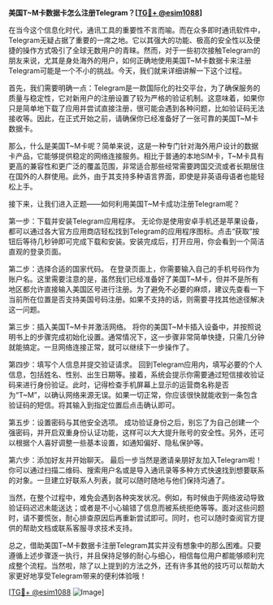 **美国T~M卡数据卡怎么注册Telegram？[[TG💪+ @esim1088](https://t.me/s/esim1088)]**

在当今这个信息化时代，通讯工具的重要性不言而喻。而在众多即时通讯软件中，Telegram无疑占据了重要的一席之地。它以其强大的功能、极高的安全性以及便捷的操作方式吸引了全球无数用户的青睐。然而，对于一些初次接触Telegram的朋友来说，尤其是身处海外的用户，如何正确地使用美国T~M卡数据卡来注册Telegram可能是一个不小的挑战。今天，我们就来详细讲解一下这个过程。

首先，我们需要明确一点：Telegram是一款国际化的社交平台，为了确保服务的质量与稳定性，它对新用户的注册设置了较为严格的验证机制。这意味着，如果你只是简单地下载了应用并尝试直接注册，很可能会遇到各种问题，比如验证码无法接收等。因此，在正式开始之前，请确保你已经准备好了一张可靠的美国T~M卡数据卡。

那么，什么是美国T~M卡呢？简单来说，这是一种专门针对海外用户设计的数据卡产品，它能够提供稳定的网络连接服务。相比于普通的本地SIM卡，T~M卡具有更高的兼容性和更广泛的覆盖范围，非常适合那些经常需要跨国交流或者长期居住在国外的人群使用。此外，由于其支持多种语言界面，即使是非英语母语者也能轻松上手。

接下来，让我们进入正题——如何利用美国T~M卡成功注册Telegram呢？

第一步：下载并安装Telegram应用程序。
无论你是使用安卓手机还是苹果设备，都可以通过各大官方应用商店轻松找到Telegram的应用程序图标。点击“获取”按钮后等待几秒钟即可完成下载和安装。安装完成后，打开应用，你会看到一个简洁直观的登录页面。

第二步：选择合适的国家代码。
在登录页面上，你需要输入自己的手机号码作为账户名。这里需要注意的是，虽然我们已经准备好了美国T~M卡，但并不是所有地区都允许直接输入美国区号进行注册。为了避免不必要的麻烦，建议先查看一下当前所在位置是否支持美国号码注册。如果不支持的话，则需要寻找其他途径解决这一问题。

第三步：插入美国T~M卡并激活网络。
将你的美国T~M卡插入设备中，并按照说明书上的步骤完成初始化设置。通常情况下，这一步骤非常简单快捷，只需几分钟就能搞定。一旦网络连接正常，就可以继续下一步操作了。

第四步：填写个人信息并提交验证请求。
回到Telegram应用内，填写必要的个人信息，包括姓名、性别、出生日期等。接着，系统会提示你需要通过短信接收验证码来进行身份验证。此时，记得检查手机屏幕上显示的运营商名称是否为“T~M”，以确认网络来源无误。如果一切正常，你应该很快就能收到一条包含验证码的短信。将其输入到指定位置后点击确认即可。

第五步：设置密码与其他安全选项。
成功验证身份之后，别忘了为自己创建一个强密码，并开启双重身份认证功能，这样可以大大提升账号的安全性。另外，还可以根据个人喜好调整一些基本设置，如通知偏好、隐私保护等。

第六步：添加好友并开始聊天。
最后一步当然是邀请亲朋好友加入Telegram啦！你可以通过扫描二维码、搜索用户名或是导入通讯录等多种方式快速找到想要联系的对象。一旦建立好联系人列表，就可以随时随地与他们保持沟通了。

当然，在整个过程中，难免会遇到各种突发状况。例如，有时候由于网络波动导致验证码迟迟未能送达；或者是不小心输错了信息而被系统拒绝等等。面对这些问题时，请不要慌张，耐心排查原因后再重新尝试即可。同时，也可以随时查阅官方提供的帮助文档或联系客服寻求技术支持。

总之，借助美国T~M卡数据卡注册Telegram其实并没有想象中的那么困难。只要遵循上述步骤逐一执行，并且保持足够的耐心与细心，相信每位用户都能够顺利完成整个流程。当然啦，除了以上提到的方法之外，还有许多其他的技巧可以帮助大家更好地享受Telegram带来的便利体验哦！

[[TG💪+ @esim1088](https://t.me/s/esim1088) ![Image](https://i.postimg.cc/4NQfJmqS/Snipaste-2025-05-13-00-14-12.png)]